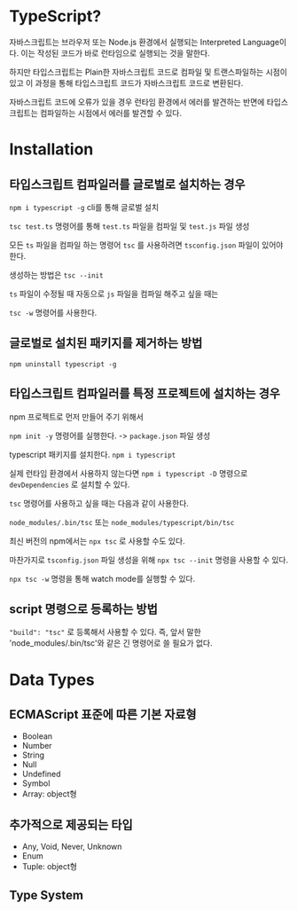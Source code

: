 # TypeScript?

자바스크립트는 브라우저 또는 Node.js 환경에서 실행되는 Interpreted Language이다.
이는 작성된 코드가 바로 런타임으로 실행되는 것을 말한다.

하지만 타입스크립트는 Plain한 자바스크립트 코드로 컴파일 및 트랜스파일하는 시점이 있고
이 과정을 통해 타입스크립트 코드가 자바스크립트 코드로 변환된다.

자바스크립트 코드에 오류가 있을 경우 런타임 환경에서 에러를 발견하는 반면에
타입스크립트는 컴파일하는 시점에서 에러를 발견할 수 있다.

# Installation

## 타입스크립트 컴파일러를 글로벌로 설치하는 경우

`npm i typescript -g` cli를 통해 글로벌 설치

`tsc test.ts` 명령어를 통해 `test.ts` 파일을 컴파일 및 `test.js` 파일 생성

모든 `ts` 파일을 컴파일 하는 명령어 `tsc` 를 사용하려면 `tsconfig.json` 파일이 있어야 한다.

생성하는 방법은 `tsc --init`

`ts` 파일이 수정될 때 자동으로 `js` 파일을 컴파일 해주고 싶을 때는

`tsc -w` 명령어를 사용한다.

## 글로벌로 설치된 패키지를 제거하는 방법

`npm uninstall typescript -g`

## 타입스크립트 컴파일러를 특정 프로젝트에 설치하는 경우

npm 프로젝트로 먼저 만들어 주기 위해서

`npm init -y` 명령어를 실행한다. -> `package.json` 파일 생성

typescript 패키지를 설치한다. `npm i typescript`

실제 런타임 환경에서 사용하지 않는다면 `npm i typescript -D` 명령으로 `devDependencies` 로 설치할 수 있다.

`tsc` 명령어를 사용하고 싶을 때는 다음과 같이 사용한다.

`node_modules/.bin/tsc` 또는 `node_modules/typescript/bin/tsc`

최신 버전의 npm에서는 `npx tsc` 로 사용할 수도 있다.

마찬가지로 `tsconfig.json` 파일 생성을 위해 `npx tsc --init` 명령을 사용할 수 있다.

`npx tsc -w` 명령을 통해 watch mode를 실행할 수 있다.

## script 명령으로 등록하는 방법

`"build": "tsc"` 로 등록해서 사용할 수 있다. 즉, 앞서 말한 'node_modules/.bin/tsc'와 같은 긴 명령어로 쓸 필요가 없다.

# Data Types

## ECMAScript 표준에 따른 기본 자료형

- Boolean
- Number
- String
- Null
- Undefined
- Symbol
- Array: object형

## 추가적으로 제공되는 타입

- Any, Void, Never, Unknown
- Enum
- Tuple: object형

## Type System

